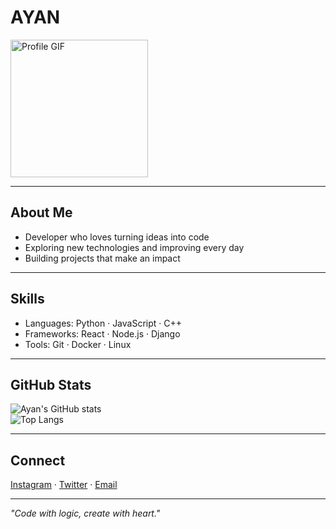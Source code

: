 # AYAN

<img src="https://tenor.com/view/shorekeeper-piano-wuthering-waves-wuwa-gif-11993709766822492907" width="220" alt="Profile GIF" />

---

## About Me  
- Developer who loves turning ideas into code  
- Exploring new technologies and improving every day  
- Building projects that make an impact  

---

## Skills  
- Languages: Python · JavaScript · C++  
- Frameworks: React · Node.js · Django  
- Tools: Git · Docker · Linux  

---

## GitHub Stats  
![Ayan's GitHub stats](https://github-readme-stats.vercel.app/api?username=xnx6x&show_icons=true&theme=dark)  
![Top Langs](https://github-readme-stats.vercel.app/api/top-langs/?username=xnx6x&layout=compact&theme=dark)  

---

## Connect  
[Instagram](https://instagram.com/aynx6x) · [Twitter](https://twitter.com/aynx6x) · [Email](mailto:your@email.com)  

---

*"Code with logic, create with heart."*
